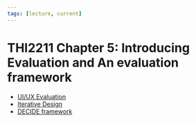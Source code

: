 ```yaml
---
tags: [lecture, current]
---
```


# THI2211 Chapter 5: Introducing Evaluation and An evaluation framework

- [UI/UX Evaluation](202305061338.md)
- [Iterative Design](202305061342.md)
- [DECIDE framework](202305061419.md)
